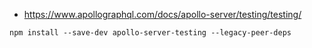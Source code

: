 - https://www.apollographql.com/docs/apollo-server/testing/testing/

```
npm install --save-dev apollo-server-testing --legacy-peer-deps
```